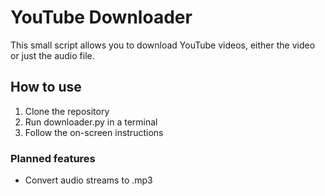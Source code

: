 # YouTube Downloader

This small script allows you to download YouTube videos, either the video or just the audio file.

## How to use

1. Clone the repository
2. Run downloader.py in a terminal
3. Follow the on-screen instructions

### Planned features

- Convert audio streams to .mp3
